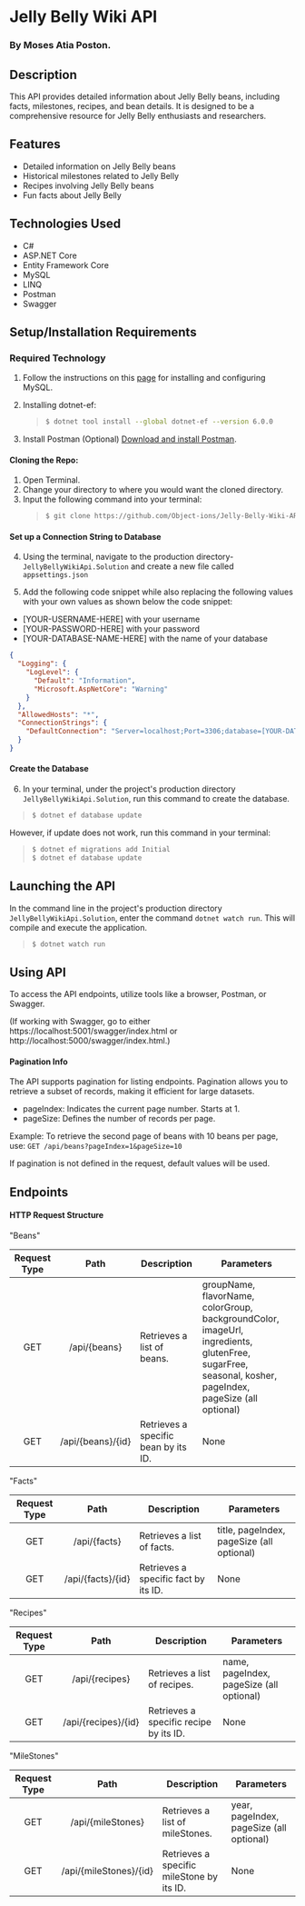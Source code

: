 # Jelly Belly Wiki API

### By Moses Atia Poston.

## Description

This API provides detailed information about Jelly Belly beans, including facts, milestones, recipes, and bean details. It is designed to be a comprehensive resource for Jelly Belly enthusiasts and researchers.

<!-- This project is a part of a bigger project that includes the UI and the webscrape -->
<!-- link for 2 other repos -->
<!-- links for live site -->

## Features

- Detailed information on Jelly Belly beans
- Historical milestones related to Jelly Belly
- Recipes involving Jelly Belly beans
- Fun facts about Jelly Belly

## Technologies Used

- C#
- ASP.NET Core
- Entity Framework Core
- MySQL
- LINQ
- Postman
- Swagger

## Setup/Installation Requirements

### Required Technology

1. Follow the instructions on this <a href="https://old.learnhowtoprogram.com/c-and-net/getting-started-with-c/installing-and-configuring-mysql">page</a> for installing and configuring MySQL.
2. Installing dotnet-ef:

   > ```bash
   > $ dotnet tool install --global dotnet-ef --version 6.0.0
   > ```

3. Install Postman
   (Optional) [Download and install Postman](https://www.postman.com/downloads/).

#### Cloning the Repo:

1. Open Terminal.
2. Change your directory to where you would want the cloned directory.
3. Input the following command into your terminal:
   > ```bash
   > $ git clone https://github.com/Object-ions/Jelly-Belly-Wiki-API
   > ```

#### Set up a Connection String to Database

4. Using the terminal, navigate to the production directory- `JellyBellyWikiApi.Solution` and create a new file called `appsettings.json`

5. Add the following code snippet while also replacing the following values with your own values as shown below the code snippet:

- [YOUR-USERNAME-HERE] with your username
- [YOUR-PASSWORD-HERE] with your password
- [YOUR-DATABASE-NAME-HERE] with the name of your database

```json
{
  "Logging": {
    "LogLevel": {
      "Default": "Information",
      "Microsoft.AspNetCore": "Warning"
    }
  },
  "AllowedHosts": "*",
  "ConnectionStrings": {
    "DefaultConnection": "Server=localhost;Port=3306;database=[YOUR-DATABASE-NAME-HERE];uid=[YOUR-USERNAME-HERE];pwd=[YOUR-PASSWORD-HERE];"
  }
}
```

#### Create the Database

6. In your terminal, under the project's production directory `JellyBellyWikiApi.Solution`, run this command to create the database.

> ```bash
> $ dotnet ef database update
> ```

However, if update does not work, run this command in your terminal:

> ```bash
> $ dotnet ef migrations add Initial
> $ dotnet ef database update
> ```

## Launching the API

In the command line in the project's production directory `JellyBellyWikiApi.Solution`, enter the command `dotnet watch run`. This will compile and execute the application.

> ```bash
> $ dotnet watch run
> ```

## Using API

To access the API endpoints, utilize tools like a browser, Postman, or Swagger.

(If working with Swagger, go to either https://localhost:5001/swagger/index.html or http://localhost:5000/swagger/index.html.)

#### Pagination Info

The API supports pagination for listing endpoints. Pagination allows you to retrieve a subset of records, making it efficient for large datasets.

- pageIndex: Indicates the current page number. Starts at 1.
- pageSize: Defines the number of records per page.

Example: To retrieve the second page of beans with 10 beans per page, use:
`GET /api/beans?pageIndex=1&pageSize=10`

If pagination is not defined in the request, default values will be used.

## Endpoints

#### HTTP Request Structure

"Beans"

| Request Type |       Path        | Description                          | Parameters                                                                                                                                             |
| :----------: | :---------------: | ------------------------------------ | ------------------------------------------------------------------------------------------------------------------------------------------------------ |
|     GET      |   /api/{beans}    | Retrieves a list of beans.           | groupName, flavorName, colorGroup, backgroundColor, imageUrl, ingredients, glutenFree, sugarFree, seasonal, kosher, pageIndex, pageSize (all optional) |
|     GET      | /api/{beans}/{id} | Retrieves a specific bean by its ID. | None                                                                                                                                                   |

"Facts"

| Request Type |       Path        | Description                          | Parameters                                |
| :----------: | :---------------: | ------------------------------------ | ----------------------------------------- |
|     GET      |   /api/{facts}    | Retrieves a list of facts.           | title, pageIndex, pageSize (all optional) |
|     GET      | /api/{facts}/{id} | Retrieves a specific fact by its ID. | None                                      |

"Recipes"

| Request Type |        Path         | Description                            | Parameters                               |
| :----------: | :-----------------: | -------------------------------------- | ---------------------------------------- |
|     GET      |   /api/{recipes}    | Retrieves a list of recipes.           | name, pageIndex, pageSize (all optional) |
|     GET      | /api/{recipes}/{id} | Retrieves a specific recipe by its ID. | None                                     |

"MileStones"

| Request Type |          Path          | Description                               | Parameters                               |
| :----------: | :--------------------: | ----------------------------------------- | ---------------------------------------- |
|     GET      |   /api/{mileStones}    | Retrieves a list of mileStones.           | year, pageIndex, pageSize (all optional) |
|     GET      | /api/{mileStones}/{id} | Retrieves a specific mileStone by its ID. | None                                     |
